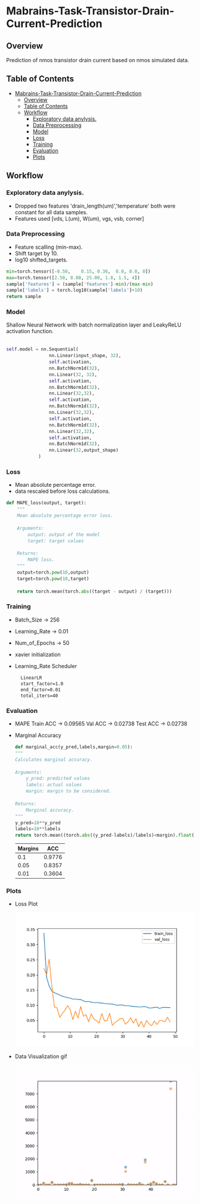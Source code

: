 # Mabrains-Task-Transistor-Drain-Current-Prediction


## Overview

Prediction of nmos transistor drain current based on nmos simulated data.

## Table of Contents
- [Mabrains-Task-Transistor-Drain-Current-Prediction](#mabrains-task-transistor-drain-current-prediction)
  - [Overview](#overview)
  - [Table of Contents](#table-of-contents)
  - [Workflow](#workflow)
    - [Exploratory data anylysis.](#exploratory-data-anylysis)
    - [Data Preprocessing](#data-preprocessing)
    - [Model](#model)
    - [Loss](#loss)
    - [Training](#training)
    - [Evaluation](#evaluation)
    - [Plots](#plots)

## Workflow

### Exploratory data anylysis.
* Dropped two features 'drain_length(um)','temperature' both were constant for all data samples.
* Features used [vds,	L(um),	W(um),	vgs,	vsb,	corner]


### Data Preprocessing

* Feature scalling (min-max).
* Shift target by 10.
* log10 shifted_targets.
  

```python
min=torch.tensor([-0.50,	0.15, 0.36,	 0.0, 0.0, 0])
max=torch.tensor([2.50,	8.00, 25.00, 1.8, 1.5, 4])
sample['features'] = (sample['features']-min)/(max-min)
sample['labels'] = torch.log10(sample['labels']+10)  
return sample
```

### Model

Shallow Neural Network with batch normalization layer and LeakyReLU activation function.

```python

self.model = nn.Sequential(
                nn.Linear(input_shape, 32),
                self.activation,
                nn.BatchNorm1d(32),
                nn.Linear(32, 32),
                self.activation,
                nn.BatchNorm1d(32),
                nn.Linear(32,32),
                self.activation,
                nn.BatchNorm1d(32),
                nn.Linear(32,32),
                self.activation,
                nn.BatchNorm1d(32),
                nn.Linear(32,32),
                self.activation,
                nn.BatchNorm1d(32),
                nn.Linear(32,output_shape)
            )
```
### Loss
* Mean absolute percentage error.
* data rescaled before loss calculations.

```python
def MAPE_loss(output, target):
    """
    Mean absolute percentage error loss.

    Arguments:
        output: output of the model
        target: target values

    Returns:
        MAPE loss.
    """
    output=torch.pow(10,output)
    target=torch.pow(10,target)

    return torch.mean(torch.abs((target - output) / (target)))  
```
### Training
* Batch_Size -> 256
* Learning_Rate -> 0.01
* Num_of_Epochs -> 50
* xavier initialization
* Learning_Rate Scheduler 
    
        LinearLR
        start_factor=1.0 
        end_factor=0.01
        total_iters=40


### Evaluation
* MAPE
        Train ACC -> 0.09565
        Val ACC -> 0.02738
        Test ACC -> 0.02738

* Marginal Accuracy
    ```python
    def marginal_acc(y_pred,labels,margin=0.05):
    """
    Calculates marginal accuracy.

    Arguments:
        y_pred: predicted values
        labels: actual values
        margin: margin to be considered.

    Returns:
        Marginal accuracy.
    """
    y_pred=10**y_pred 
    labels=10**labels 
    return torch.mean((torch.abs((y_pred-labels)/labels)<margin).float())

    ```
    | Margins           | ACC        |
    | :---------------- | :------:   | 
    | 0.1               |   0.9776   | 
    | 0.05              |   0.8357   | 
    | 0.01              |   0.3604   | 

### Plots


* Loss Plot


    ![Example Plot](plots/FCDN_LeakReLU_256_batchnorm_linear_loss.png)

* Data Visualization gif


    ![Example gif](animated_results/Data_visualization.gif)


